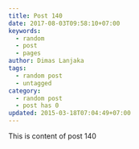 ```yaml
---
title: Post 140
date: 2017-08-03T09:58:10+07:00
keywords:
  - random
  - post
  - pages
author: Dimas Lanjaka
tags:
  - random post
  - untagged
category:
  - random post
  - post has 0
updated: 2015-03-18T07:04:49+07:00
---
```

This is content of post 140